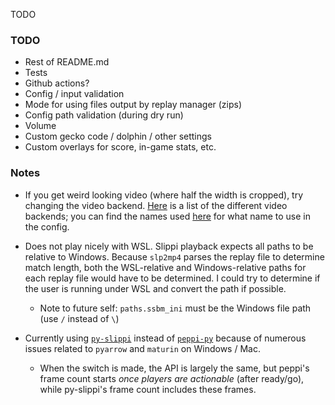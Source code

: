 TODO

### TODO

* Rest of README.md
* Tests
* Github actions?
* Config / input validation
* Mode for using files output by replay manager (zips)
* Config path validation (during dry run)
* Volume
* Custom gecko code / dolphin / other settings
* Custom overlays for score, in-game stats, etc.

### Notes

* If you get weird looking video (where half the width is cropped), try
  changing the video backend. [Here][dolphin-video-backends] is a list of the
  different video backends; you can find the names used
  [here][dolphin-video-backends-src] for what name to use in the config.

* Does not play nicely with WSL. Slippi playback expects all paths to be
  relative to Windows. Because `slp2mp4` parses the replay file to determine
  match length, both the WSL-relative and Windows-relative paths for each
  replay file would have to be determined. I could try to determine if the user
  is running under WSL and convert the path if possible.

    * Note to future self: `paths.ssbm_ini` must be the Windows file path (use
      `/` instead of `\`)

* Currently using [`py-slippi`][py-slippi] instead of [`peppi-py`][peppi-py]
  because of numerous issues related to `pyarrow` and `maturin` on Windows /
  Mac.

    * When the switch is made, the API is largely the same, but peppi's frame
      count starts *once players are actionable* (after ready/go), while
      py-slippi's frame count includes these frames.


[dolphin-video-backends-src]: https://github.com/dolphin-emu/dolphin/tree/master/Source/Core/VideoBackends
[dolphin-video-backends]: https://wiki.dolphin-emu.org/index.php?title=Configuration_Guide#Video_Backend
[peppi-py]: https://github.com/hohav/peppi-py
[py-slippi]: https://github.com/hohav/py-slippi
